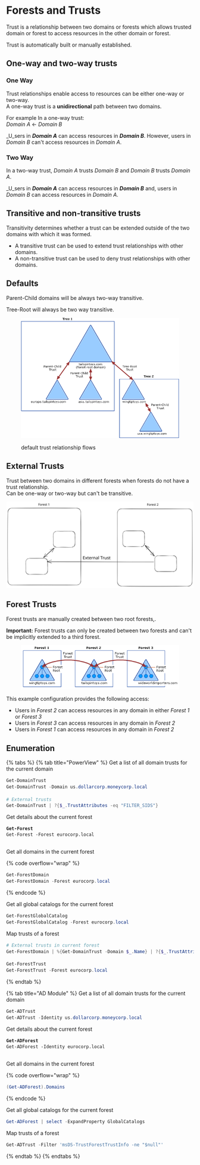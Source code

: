 # Forests and Trusts

Trust is a relationship between two domains or forests which allows trusted domain or forest to access resources in the other domain or forest.

Trust is automatically built or manually established.

## One-way and two-way trusts <a href="#one-way-and-two-way-trusts" id="one-way-and-two-way-trusts"></a>

### One Way

Trust relationships enable access to resources can be either one-way or two-way.\
A one-way trust is a **unidirectional** path between two domains.&#x20;

For example In a one-way trust: \
_Domain A_  <- _Domain B_

_U_sers in _**Domain A**_ can access resources in _**Domain B**_. However, users in _Domain B_ can't access resources in _Domain A_.

### Two Way

In a two-way trust, _Domain A_ trusts _Domain B_ and _Domain B_ trusts _Domain A_.

_U_sers in _**Domain A**_ can access resources in _**Domain B**_ and, users in _Domain B_ can access resources in _Domain A_.



## Transitive and non-transitive trusts <a href="#transitive-and-non-transitive-trusts" id="transitive-and-non-transitive-trusts"></a>

Transitivity determines whether a trust can be extended outside of the two domains with which it was formed.

* A transitive trust can be used to extend trust relationships with other domains.
* A non-transitive trust can be used to deny trust relationships with other domains.

## Defaults

Parent-Child domains will be always two-way transitive.

Tree-Root will always be two way transitive.

<figure><img src="../.gitbook/assets/trust-relationships.png" alt=""><figcaption><p>default trust relationship flows</p></figcaption></figure>

## External Trusts

Trust between two domains in different forests when forests do not have a trust relationship. \
Can be one-way or two-way but can't be transitive.

<img src="../.gitbook/assets/file.excalidraw (1) (1).svg" alt="" class="gitbook-drawing">

## Forest Trusts

Forest trusts are manually created between two root forests,.

**Important:** Forest trusts can only be created between two forests and can't be implicitly extended to a third forest.

<figure><img src="../.gitbook/assets/forest-trusts-diagram.png" alt=""><figcaption></figcaption></figure>

This example configuration provides the following access:

* Users in _Forest 2_ can access resources in any domain in either _Forest 1_ or _Forest 3_
* Users in _Forest 3_ can access resources in any domain in _Forest 2_
* Users in _Forest 1_ can access resources in any domain in _Forest 2_

## Enumeration

{% tabs %}
{% tab title="PowerView" %}
Get a list of all domain trusts for the current domain

```powershell
Get-DomainTrust
Get-DomainTrust -Domain us.dollarcorp.moneycorp.local

# External trusts
Get-DomainTrust | ?{$_.TrustAttributes -eq "FILTER_SIDS"}
```

Get details about the current forest

<pre class="language-powershell" data-overflow="wrap"><code class="lang-powershell"><strong>Get-Forest
</strong>Get-Forest -Forest eurocorp.local

</code></pre>

Get all domains in the current forest

{% code overflow="wrap" %}
```powershell
Get-ForestDomain
Get-ForestDomain -Forest eurocorp.local

```
{% endcode %}

Get all global catalogs for the current forest

```powershell
Get-ForestGlobalCatalog
Get-ForestGlobalCatalog -Forest eurocorp.local
```

Map trusts of a forest&#x20;

```powershell
# External trusts in current forest
Get-ForestDomain | %{Get-DomainTrust -Domain $_.Name} | ?{$_.TrustAttributes -eq "FILTER_SIDS"}

Get-ForestTrust
Get-ForestTrust -Forest eurocorp.local
```
{% endtab %}

{% tab title="AD Module" %}
Get a list of all domain trusts for the current domain

```powershell
Get-ADTrust
Get-ADTrust -Identity us.dollarcorp.moneycorp.local
```

Get details about the current forest

<pre class="language-powershell" data-overflow="wrap"><code class="lang-powershell"><strong>Get-ADForest
</strong>Get-ADForest -Identity eurocorp.local

</code></pre>

Get all domains in the current forest

{% code overflow="wrap" %}
```powershell
(Get-ADForest).Domains
```
{% endcode %}

Get all global catalogs for the current forest

```powershell
Get-ADForest | select -ExpandProperty GlobalCatalogs
```

Map trusts of a forest

```powershell
Get-ADTrust -Filter 'msDS-TrustForestTrustInfo -ne "$null"'
```
{% endtab %}
{% endtabs %}

